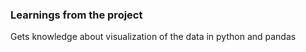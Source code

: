 ### Learnings from the project

 Gets knowledge about visualization of the data in python and pandas


